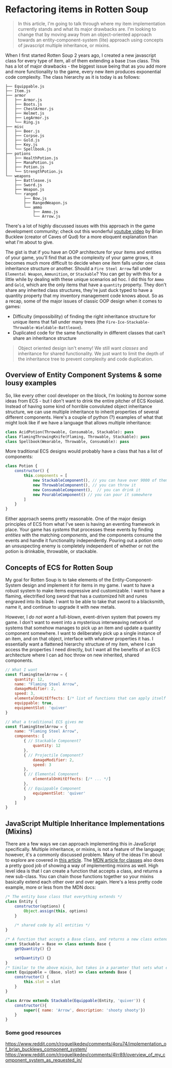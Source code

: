 # Refactoring items in Rotten Soup 
> In this article, I'm going to talk through where my item implementation currently stands and what its major drawbacks are. I'm looking to change that by moving away from an object-oriented approach towards an entity-component-system (lite) approach using concepts of javascript multiple inheritance, or mixins.

When I first started Rotten Soup 2 years ago, I created a new javascript class for every type of item, all of them extending a base `Item` class. This has a lot of major drawbacks - the biggest issue being that as you add more and more functionality to the game, every new item produces exponential code complexity. The class hierarchy as it is today is as follows:

```
├── Equippable.js
├── Item.js
├── armor 
│   ├── Armor.js
│   ├── Boots.js
│   ├── ChestArmor.js
│   ├── Helmet.js
│   ├── LegArmor.js
│   └── Ring.js
├── misc
│   ├── Beer.js
│   ├── Corpse.js
│   ├── Gold.js
│   ├── Key.js
│   └── Spellbook.js
├── potions
│   ├── HealthPotion.js
│   ├── ManaPotion.js
│   ├── Potion.js
│   └── StrengthPotion.js
└── weapons  
    ├── Battleaxe.js
    ├── Sword.js
    ├── Weapon.js
    └── ranged
        ├── Bow.js
        ├── RangedWeapon.js
        └── ammo
            ├── Ammo.js
            └── Arrow.js
```

There's a lot of highly discussed issues with this approach in the game development community; check out this wonderful [youtube video](https://www.youtube.com/watch?v=U03XXzcThGU) by Brian Bucklew (creator of Caves of Qud) for a more eloquent explanation than what I'm about to give. 

The gist is that if you have an OOP architecture for your items and entities of your game, you'll find that as the complexity of your game grows, it becomes much more difficult to decide when one item falls under one class inheritance structure or another. Should a `Fire Steel Arrow` fall under `Elemental Weapon`, `Ammunition`, or `Stackable`? You can get by with this for a little while by dealing with these unique scenarios ad hoc. I did this for `Ammo` and `Gold`, which are the only items that have a `quantity` property. They don't share any inherited class structures, they're just duck typed to have a quantity property that my inventory management code knows about. So as a recap, some of the major issues of classic OOP design when it comes to games:

- Difficulty (impossibility) of finding the right inheritance structure for unique items that fall under many trees (the `Fire-Ice-Stackable-Throwable-Wieldable-Battleaxe`).
- Duplicated code for the same functionality in different classes that can't share an inheritance structure

> Object oriented design isn't enemy! We still want *classes* and inheritance for shared functionality. We just want to limit the depth of the inheritance tree to prevent complexity and code duplication.

## Overview of  Entity Component Systems & some lousy examples
So, like every other cool developer on the block, I'm looking to *borrow* some ideas from ECS - but I don't want to drink the entire pitcher of ECS Koolaid. Instead of having some kind of horrible convoluted object inheritance structure, we can use multiple inheritance to inherit properties of several different components. Here's a couple of python (?) examples of what that might look like if we have a language that allows multiple inheritance:

```python
class AcidPotion(Throwable, Consumable, Stackable): pass
class FlamingThrowingKnife(Flaming, Throwable, Stackable): pass
class Spellbook(Wearable, Throwable, Consumable): pass
```

More traditional ECS designs would probably have a class that has a list of components:
```javascript
class Potion {
    constructor() {
        this.components = [
            new StackableComponent(), // you can have over 9000 of them
            new ThrowableComponent(), // you can throw it
            new ConsumableComponent(),  // you can drink it
            new PourableComponent() // you can pour it somewhere
        ]
    }
}
```

Either approach seems pretty reasonable. One of the major design principles of ECS from what I've seen is having an eventing framework in place. Your game has *systems* that processes these events by finding *entities* with the matching *components*, and the components consume the events and handle it functionality independently. Pouring out a potion onto an unsuspecting enemy is completely independent of whether or not the potion is drinkable, throwable, or stackable.

## Concepts of ECS for Rotten Soup
My goal for Rotten Soup is to take elements of the Entity-Component-System design  and implement it for items in my game. I want to have a robust system to make items expressive and customizable. I want to have a flaming, electrified long sword that has a customized hilt and runes engraved into its blade. I want to be able to take that sword to a blacksmith, name it, and continue to upgrade it with new metals.

However, I *do not want* a full-blown, event-driven system that powers my game. I don't want to event into a mysterious interweaving network of systems that somehow manages to pick up an item and update a quantity component somewhere. I want to deliberately pick up a single instance of an item, and on that object, interface with whatever properties it has. I essentially want a flattened hierarchy structure of my item, where I can access the properties I need directly, but I want all the benefits of an ECS architecture where I can ad hoc throw on new inherited, shared components.
```javascript
// What I want 
const flamingSteelArrow = {
    quantity: 12,
    name: "Flaming Steel Arrow",
    damageModifier: 2,
    speed: 3,
    elementalOnHitEffects: [/* list of functions that can apply itself to a target  */],
    equippable: true,
    equipmentSlot: 'quiver'
}

// What a traditional ECS gives me
const flamingSteelArrow = {
    name: "Flaming Steel Arrow",
    components: [
        { // Stackable Component?
            quantity: 12
        },
        { // Projectile Component?
            damageModifier: 2,
            speed: 3
        },
        { // Elemental Component
            elementalOnHitEffects: [/* ... */]
        },
        { // Equippable Component
            equipmentSlot: 'quiver'
        }
    ]
}
```

## JavaScript Multiple Inheritance Implementations (Mixins)

There are a few ways we can approach implementing this in JavaScript specifically. Multiple inheritance, or mixins, is not a feature of the language; however, it's a commonly discussed problem. Many of the ideas I'm about to explore are covered in [this article](http://justinfagnani.com/2015/12/21/real-mixins-with-javascript-classes/). The [MDN article for classes](https://developer.mozilla.org/en-US/docs/Web/JavaScript/Reference/Classes#Mix-ins) also does a pretty good job of showing a way of implementing mixins as well. High level idea is that I can create a function that accepts a class, and returns a new sub-class. You can chain those functions together so your mixins basically extend each other over and over again. Here's a less pretty code example, more or less from the MDN docs:

```javascript
/* The entity base class that everything extends */
class Entity {
    constructor(options) {
        Object.assign(this, options)
    }
    
    /* shared code by all entities */
}

/* A function that accepts a Base class, and returns a new class extending it, adding methods to handle getting/setting quantity */
const Stackable = Base => class extends Base {
    getQuantity() {}

    setQuantity() {}
}
/* Similar to the above mixin, but takes in a paramter that sets what equipment slot should be used  */
const Equippable = (Base, slot) => class extends Base { 
    constructor() {
        this.slot = slot
    }
}

class Arrow extends Stackable(Equippable(Entity, 'quiver')) {
    constructor(){
        super({ name: 'Arrow', description: 'shooty shooty'})
    }
}
```

### Some good resources
https://www.reddit.com/r/roguelikedev/comments/4pru74/implementation_of_brian_bucklews_component_system/
https://www.reddit.com/r/roguelikedev/comments/4lrr89/overview_of_my_component_system_as_requested_in/
